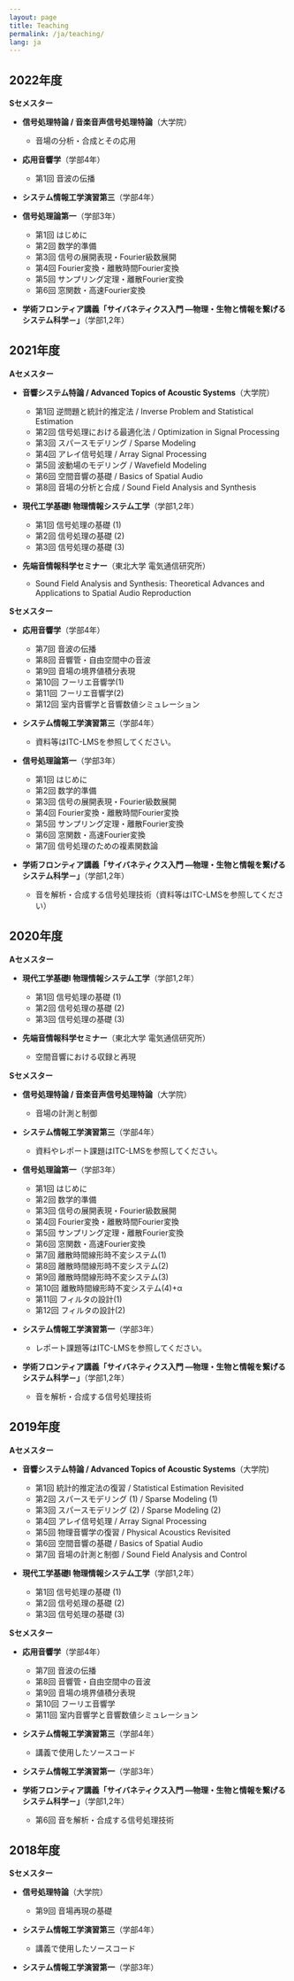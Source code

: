 ```yaml
---
layout: page
title: Teaching
permalink: /ja/teaching/
lang: ja
---
```


## 2022年度

**Sセメスター**

- **信号処理特論 / 音楽音声信号処理特論**（大学院）
    - 音場の分析・合成とその応用 [<i class="fas fa-file-powerpoint"></i>](https://sp.ipc.i.u-tokyo.ac.jp/~koyama/teaching/adv_sp_2022/adv_sp_koyama.pdf)

- **応用音響学**（学部4年）
    - 第1回 音波の伝播 [<i class="fas fa-file-powerpoint"></i>](https://sp.ipc.i.u-tokyo.ac.jp/~koyama/teaching/appl_acoust_2022/appl_acoust_day1.pdf)

- **システム情報工学演習第三**（学部4年）

- **信号処理論第一**（学部3年）
    - 第1回 はじめに [<i class="fas fa-file-powerpoint"></i>](http://sp.ipc.i.u-tokyo.ac.jp/~koyama/teaching/sigpro1_2022/sigpro1_day1.pdf)
    - 第2回 数学的準備 [<i class="fas fa-file-powerpoint"></i>](http://sp.ipc.i.u-tokyo.ac.jp/~koyama/teaching/sigpro1_2022/sigpro1_day2.pdf)
    - 第3回 信号の展開表現・Fourier級数展開 [<i class="fas fa-file-powerpoint"></i>](http://sp.ipc.i.u-tokyo.ac.jp/~koyama/teaching/sigpro1_2022/sigpro1_day3.pdf)
    - 第4回 Fourier変換・離散時間Fourier変換 [<i class="fas fa-file-powerpoint"></i>](http://sp.ipc.i.u-tokyo.ac.jp/~koyama/teaching/sigpro1_2022/sigpro1_day4.pdf)
    - 第5回 サンプリング定理・離散Fourier変換 [<i class="fas fa-file-powerpoint"></i>](http://sp.ipc.i.u-tokyo.ac.jp/~koyama/teaching/sigpro1_2022/sigpro1_day5.pdf)
    - 第6回 窓関数・高速Fourier変換 [<i class="fas fa-file-powerpoint"></i>](http://sp.ipc.i.u-tokyo.ac.jp/~koyama/teaching/sigpro1_2022/sigpro1_day6.pdf)

- **学術フロンティア講義「サイバネティクス入門 ―物理・生物と情報を繋げるシステム科学－」**（学部1,2年）

## 2021年度

**Aセメスター**

- **音響システム特論 / Advanced Topics of Acoustic Systems**（大学院）
    - 第1回 逆問題と統計的推定法 / Inverse Problem and Statistical Estimation [<i class="fas fa-file-powerpoint"></i>](https://sp.ipc.i.u-tokyo.ac.jp/~koyama/teaching/adv_acoust_2021/adv_acoust_day1.pdf)
    - 第2回 信号処理における最適化法 / Optimization in Signal Processing [<i class="fas fa-file-powerpoint"></i>](https://sp.ipc.i.u-tokyo.ac.jp/~koyama/teaching/adv_acoust_2021/adv_acoust_day2.pdf)
    - 第3回 スパースモデリング / Sparse Modeling [<i class="fas fa-file-powerpoint"></i>](https://sp.ipc.i.u-tokyo.ac.jp/~koyama/teaching/adv_acoust_2021/adv_acoust_day3.pdf)
    - 第4回 アレイ信号処理 / Array Signal Processing [<i class="fas fa-file-powerpoint"></i>](https://sp.ipc.i.u-tokyo.ac.jp/~koyama/teaching/adv_acoust_2021/adv_acoust_day4.pdf)
    - 第5回 波動場のモデリング / Wavefield Modeling [<i class="fas fa-file-powerpoint"></i>](https://sp.ipc.i.u-tokyo.ac.jp/~koyama/teaching/adv_acoust_2021/adv_acoust_day5.pdf)
    - 第6回 空間音響の基礎 / Basics of Spatial Audio [<i class="fas fa-file-powerpoint"></i>](https://sp.ipc.i.u-tokyo.ac.jp/~koyama/teaching/adv_acoust_2021/adv_acoust_day6.pdf)
    - 第8回 音場の分析と合成 / Sound Field Analysis and Synthesis [<i class="fas fa-file-powerpoint"></i>](https://sp.ipc.i.u-tokyo.ac.jp/~koyama/teaching/adv_acoust_2021/adv_acoust_day8.pdf)

- **現代工学基礎I 物理情報システム工学**（学部1,2年）
    - 第1回 信号処理の基礎 (1) [<i class="fas fa-file-powerpoint"></i>](https://sp.ipc.i.u-tokyo.ac.jp/~koyama/teaching/modern_eng_2021/modern_eng_day1.pdf)
    - 第2回 信号処理の基礎 (2) [<i class="fas fa-file-powerpoint"></i>](https://sp.ipc.i.u-tokyo.ac.jp/~koyama/teaching/modern_eng_2021/modern_eng_day2.pdf)
    - 第3回 信号処理の基礎 (3) [<i class="fas fa-file-powerpoint"></i>](https://sp.ipc.i.u-tokyo.ac.jp/~koyama/teaching/modern_eng_2021/modern_eng_day3.pdf)

- **先端音情報科学セミナー**（東北大学 電気通信研究所）
    - Sound Field Analysis and Synthesis: Theoretical Advances and Applications to Spatial Audio Reproduction [<i class="fas fa-file-powerpoint"></i>](https://sp.ipc.i.u-tokyo.ac.jp/~koyama/teaching/tohoku_u/tohoku_u_koyama_2021.pdf)

**Sセメスター**

- **応用音響学**（学部4年）
    - 第7回 音波の伝播
    - 第8回 音響管・自由空間中の音波
    - 第9回 音場の境界値積分表現
    - 第10回 フーリエ音響学(1)
    - 第11回 フーリエ音響学(2)
    - 第12回 室内音響学と音響数値シミュレーション

- **システム情報工学演習第三**（学部4年）
    - 資料等はITC-LMSを参照してください。

- **信号処理論第一**（学部3年）
    - 第1回 はじめに
    - 第2回 数学的準備
    - 第3回 信号の展開表現・Fourier級数展開
    - 第4回 Fourier変換・離散時間Fourier変換
    - 第5回 サンプリング定理・離散Fourier変換
    - 第6回 窓関数・高速Fourier変換
    - 第7回 信号処理のための複素関数論

- **学術フロンティア講義「サイバネティクス入門 ―物理・生物と情報を繋げるシステム科学－」**（学部1,2年）
    - 音を解析・合成する信号処理技術（資料等はITC-LMSを参照してください）

## 2020年度

 **Aセメスター**

- **現代工学基礎I 物理情報システム工学**（学部1,2年）
    - 第1回 信号処理の基礎 (1)
    - 第2回 信号処理の基礎 (2)
    - 第3回 信号処理の基礎 (3)

- **先端音情報科学セミナー**（東北大学 電気通信研究所）
    - 空間音響における収録と再現 

**Sセメスター**

- **信号処理特論 / 音楽音声信号処理特論**（大学院）
    - 音場の計測と制御

- **システム情報工学演習第三**（学部4年）
    - 資料やレポート課題はITC-LMSを参照してください。

- **信号処理論第一**（学部3年）
    - 第1回 はじめに
    - 第2回 数学的準備
    - 第3回 信号の展開表現・Fourier級数展開
    - 第4回 Fourier変換・離散時間Fourier変換
    - 第5回 サンプリング定理・離散Fourier変換
    - 第6回 窓関数・高速Fourier変換
    - 第7回 離散時間線形時不変システム(1)
    - 第8回 離散時間線形時不変システム(2)
    - 第9回 離散時間線形時不変システム(3)
    - 第10回 離散時間線形時不変システム(4)+α
    - 第11回 フィルタの設計(1)
    - 第12回 フィルタの設計(2)

- **システム情報工学演習第一**（学部3年）
    - レポート課題等はITC-LMSを参照してください。

- **学術フロンティア講義「サイバネティクス入門 ―物理・生物と情報を繋げるシステム科学－」**（学部1,2年）
    - 音を解析・合成する信号処理技術

## 2019年度

**Aセメスター**

- **音響システム特論 / Advanced Topics of Acoustic Systems**（大学院)
    - 第1回 統計的推定法の復習 / Statistical Estimation Revisited
    - 第2回 スパースモデリング (1) / Sparse Modeling (1)
    - 第3回 スパースモデリング (2) / Sparse Modeling (2)
    - 第4回 アレイ信号処理 / Array Signal Processing
    - 第5回 物理音響学の復習 / Physical Acoustics Revisited
    - 第6回 空間音響の基礎 / Basics of Spatial Audio
    - 第7回 音場の計測と制御 / Sound Field Analysis and Control

- **現代工学基礎I 物理情報システム工学**（学部1,2年）
    - 第1回 信号処理の基礎 (1)
    - 第2回 信号処理の基礎 (2)
    - 第3回 信号処理の基礎 (3)

**Sセメスター**

- **応用音響学**（学部4年）
    - 第7回 音波の伝播
    - 第8回 音響管・自由空間中の音波
    - 第9回 音場の境界値積分表現
    - 第10回 フーリエ音響学
    - 第11回 室内音響学と音響数値シミュレーション

- **システム情報工学演習第三**（学部4年）
    - 講義で使用したソースコード [<i class="fas fa-external-link-alt"></i>](https://github.com/sh01k/teaching)

- **システム情報工学演習第一**（学部3年）

- **学術フロンティア講義「サイバネティクス入門 ―物理・生物と情報を繋げるシステム科学－」**（学部1,2年）
    - 第6回 音を解析・合成する信号処理技術

## 2018年度

**Sセメスター**

- **信号処理特論**（大学院）
    - 第9回 音場再現の基礎

- **システム情報工学演習第三**（学部4年）
    - 講義で使用したソースコード [<i class="fas fa-external-link-alt"></i>](https://github.com/sh01k/teaching)

- **システム情報工学演習第一**（学部3年）

